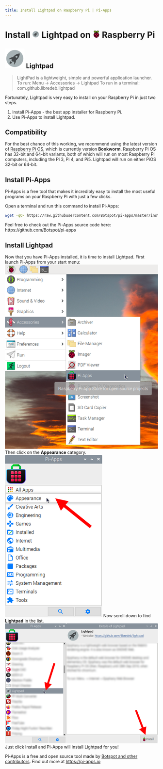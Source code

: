 ```yaml
---
title: Install Lightpad on Raspberry Pi | Pi-Apps
---
```

<div class="simple-install-content content">

# Install <img src="/img/app-icons/Lightpad/icon-64.png" height=24> Lightpad on <img src=/img/other-icons/raspberrypi-icon.svg height=24> Raspberry Pi

## <img src="/img/app-icons/Lightpad/icon-64.png"> Lightpad
> LightPad is a lightweight, simple and powerful application launcher.
> To run: Menu -> Accessories -> Lightpad
> To run in a terminal: com.github.libredeb.lightpad

Fortunately, Lightpad is very easy to install on your Raspberry Pi in just two steps.
1. Install Pi-Apps - the best app installer for Raspberry Pi.
2. Use Pi-Apps to install Lightpad.
</div>
<div class="simple-install-content content">

## Compatibility
For the best chance of this working, we recommend using the latest version of [Raspberry Pi OS](https://www.raspberrypi.com/software/), which is currently version **Bookworm**.
Raspberry Pi OS has 32-bit and 64-bit variants, both of which will run on most Raspberry Pi computers, including the Pi 3, Pi 4, and Pi5.
Lightpad will run on either PiOS 32-bit or 64-bit.
</div>
<div class="simple-install-content content">

## Install Pi-Apps

Pi-Apps is a free tool that makes it incredibly easy to install the most useful programs on your Raspberry Pi with just a few clicks.

Open a terminal and run this command to install Pi-Apps:
```bash
wget -qO- https://raw.githubusercontent.com/Botspot/pi-apps/master/install | bash
```
Feel free to check out the Pi-Apps source code here: https://github.com/Botspot/pi-apps
</div>
<div class="simple-install-content content">

## Install Lightpad

Now that you have Pi-Apps installed, it is time to install Lightpad.
First launch Pi-Apps from your start menu:
<img src="/img/start-menu.png">
Then click on the <b>Appearance</b> category.
<img src="/img/category-selections/Appearance.png">
Now scroll down to find <b>Lightpad</b> in the list.
<img src="/img/app-icons/Lightpad/app-selection.png">
Just click Install and Pi-Apps will install Lightpad for you!
</div>
<div class="simple-install-content content">

Pi-Apps is a free and open source tool made by [Botspot and other contributors](/about/#contributors). Find out more at https://pi-apps.io
</div>

